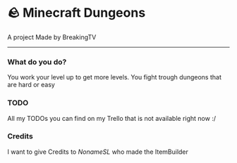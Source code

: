 # 🪨 Minecraft Dungeons
A project Made by BreakingTV

---

### What do you do?
You work your level up to get more levels. You fight trough dungeons that are hard or easy

### TODO
All my TODOs you can find on my Trello that is not available right now :/

### Credits
I want to give Credits to _NonameSL_ who made the ItemBuilder
